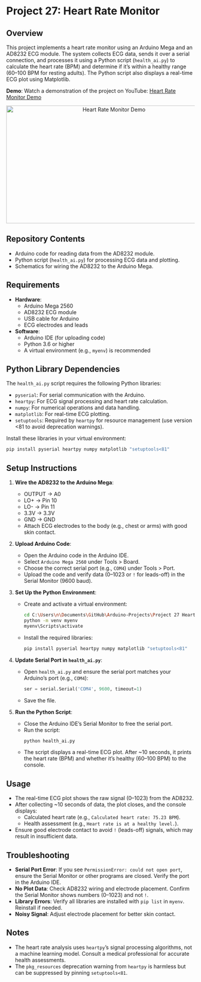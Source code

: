 # Project 27: Heart Rate Monitor

## Overview
This project implements a heart rate monitor using an Arduino Mega and an AD8232 ECG module. The system collects ECG data, sends it over a serial connection, and processes it using a Python script (`health_ai.py`) to calculate the heart rate (BPM) and determine if it’s within a healthy range (60–100 BPM for resting adults). The Python script also displays a real-time ECG plot using Matplotlib.

**Demo**: Watch a demonstration of the project on YouTube: [Heart Rate Monitor Demo](https://youtu.be/-T7qUnhZs14)

<!-- HTML embed for platforms that support it -->
<p align="center">
  <a href="https://youtu.be/-T7qUnhZs14">
    <img src="https://img.youtube.com/vi/-T7qUnhZs14/0.jpg" alt="Heart Rate Monitor Demo" width="560" height="315">
  </a>
</p>

## Repository Contents
- Arduino code for reading data from the AD8232 module.
- Python script (`health_ai.py`) for processing ECG data and plotting.
- Schematics for wiring the AD8232 to the Arduino Mega.

## Requirements
- **Hardware**:
  - Arduino Mega 2560
  - AD8232 ECG module
  - USB cable for Arduino
  - ECG electrodes and leads
- **Software**:
  - Arduino IDE (for uploading code)
  - Python 3.6 or higher
  - A virtual environment (e.g., `myenv`) is recommended

## Python Library Dependencies
The `health_ai.py` script requires the following Python libraries:
- `pyserial`: For serial communication with the Arduino.
- `heartpy`: For ECG signal processing and heart rate calculation.
- `numpy`: For numerical operations and data handling.
- `matplotlib`: For real-time ECG plotting.
- `setuptools`: Required by `heartpy` for resource management (use version <81 to avoid deprecation warnings).

Install these libraries in your virtual environment:
```bash
pip install pyserial heartpy numpy matplotlib "setuptools<81"
```

## Setup Instructions
1. **Wire the AD8232 to the Arduino Mega**:
   - OUTPUT → A0
   - LO+ → Pin 10
   - LO- → Pin 11
   - 3.3V → 3.3V
   - GND → GND
   - Attach ECG electrodes to the body (e.g., chest or arms) with good skin contact.

2. **Upload Arduino Code**:
   - Open the Arduino code in the Arduino IDE.
   - Select `Arduino Mega 2560` under Tools > Board.
   - Choose the correct serial port (e.g., `COM4`) under Tools > Port.
   - Upload the code and verify data (0–1023 or `!` for leads-off) in the Serial Monitor (9600 baud).

3. **Set Up the Python Environment**:
   - Create and activate a virtual environment:
     ```bash
     cd C:\Users\n\Documents\GitHub\Arduino-Projects\Project 27 Heart Rate Monitor
     python -m venv myenv
     myenv\Scripts\activate
     ```
   - Install the required libraries:
     ```bash
     pip install pyserial heartpy numpy matplotlib "setuptools<81"
     ```

4. **Update Serial Port in `health_ai.py`**:
   - Open `health_ai.py` and ensure the serial port matches your Arduino’s port (e.g., `COM4`):
     ```python
     ser = serial.Serial('COM4', 9600, timeout=1)
     ```
   - Save the file.

5. **Run the Python Script**:
   - Close the Arduino IDE’s Serial Monitor to free the serial port.
   - Run the script:
     ```bash
     python health_ai.py
     ```
   - The script displays a real-time ECG plot. After ~10 seconds, it prints the heart rate (BPM) and whether it’s healthy (60–100 BPM) to the console.

## Usage
- The real-time ECG plot shows the raw signal (0–1023) from the AD8232.
- After collecting ~10 seconds of data, the plot closes, and the console displays:
  - Calculated heart rate (e.g., `Calculated heart rate: 75.23 BPM`).
  - Health assessment (e.g., `Heart rate is at a healthy level.`).
- Ensure good electrode contact to avoid `!` (leads-off) signals, which may result in insufficient data.

## Troubleshooting
- **Serial Port Error**: If you see `PermissionError: could not open port`, ensure the Serial Monitor or other programs are closed. Verify the port in the Arduino IDE.
- **No Plot Data**: Check AD8232 wiring and electrode placement. Confirm the Serial Monitor shows numbers (0–1023) and not `!`.
- **Library Errors**: Verify all libraries are installed with `pip list` in `myenv`. Reinstall if needed.
- **Noisy Signal**: Adjust electrode placement for better skin contact.

## Notes
- The heart rate analysis uses `heartpy`’s signal processing algorithms, not a machine learning model. Consult a medical professional for accurate health assessments.
- The `pkg_resources` deprecation warning from `heartpy` is harmless but can be suppressed by pinning `setuptools<81`.